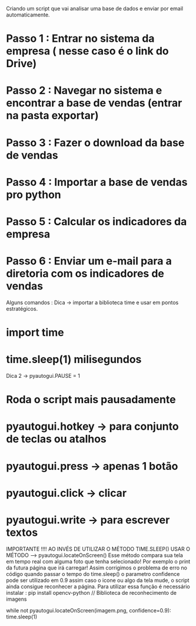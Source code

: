 Criando um script que vai analisar uma base de dados e enviar por email automaticamente.

# Passo 1 : Entrar no sistema da empresa ( nesse caso é o link do Drive)
# Passo 2 : Navegar no sistema e encontrar a base de vendas (entrar na pasta exportar)
# Passo 3 : Fazer o download da base de vendas
# Passo 4 : Importar a base de vendas pro python
# Passo 5 : Calcular os indicadores da empresa
# Passo 6 : Enviar um e-mail para a diretoria com os indicadores de vendas


Alguns comandos : 
Dica -> importar a biblioteca time e usar em pontos estratégicos.
# import time
# time.sleep(1) milisegundos

Dica 2 -> pyautogui.PAUSE = 1
# Roda o script mais pausadamente

# pyautogui.hotkey -> para conjunto de teclas ou atalhos
# pyautogui.press -> apenas 1 botão
# pyautogui.click -> clicar
# pyautogui.write -> para escrever textos

IMPORTANTE !!!!
AO INVÉS DE UTILIZAR O MÉTODO TIME.SLEEP()
USAR O MÉTODO --> pyautogui.locateOnScreen()
Esse método compara sua tela em tempo real com alguma foto que tenha selecionado!
Por exemplo o print da futura página que irá carregar!
Assim corrigimos o problema de erro no código quando passar o tempo do time.sleep()
o parametro confidence pode ser utilizado em 0.9 assim caso o icone ou algo da tela mude,
o script ainda consigue reconhecer a página.
Para utilizar essa função é necessário instalar :
pip install opencv-python // Biblioteca de reconhecimento de imagens

while not pyautogui.locateOnScreen(imagem.png, confidence=0.9):
	time.sleep(1)
